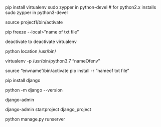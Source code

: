 pip install virtualenv
sudo zypper in python-devel # for python2.x installs 
sudo zypper in python3-devel

source project1/bin/activate





pip freeze --local>”name of txt file”

deactivate to deactivate  virtualenv


python location /usr/bin/


virtualenv -p /usr/bin/python3.7 “nameOfenv”

source “envname”/bin/activate 
 pip install -r “nameof txt file”


pip install django 


python -m django --version

django-admin

django-admin startproject django_project

python manage.py runserver 




